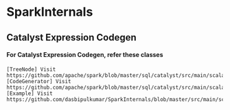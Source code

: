 # SparkInternals

##   Catalyst Expression Codegen  

####    For Catalyst Expression Codegen, refer these classes

    [TreeNode] Visit https://github.com/apache/spark/blob/master/sql/catalyst/src/main/scala/org/apache/spark/sql/catalyst/trees/TreeNode.scala
    [CodeGenerator] Visit https://github.com/apache/spark/blob/master/sql/catalyst/src/main/scala/org/apache/spark/sql/catalyst/expressions/codegen/CodeGenerator.scala
    [Example] Visit https://github.com/dasbipulkumar/SparkInternals/blob/master/src/main/scala/com/bipul/catalyst/expresssion/codgen/examples/ExpressionCodeGen.scala
            